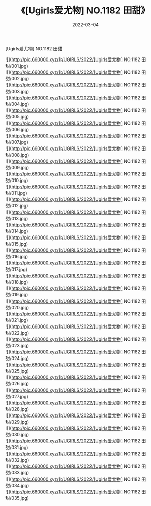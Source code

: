 ﻿---
layout: post
title:  《[Ugirls爱尤物] NO.1182 田甜》
date:   2022-03-04
img: http://pic.660000.xyz/1:/UGIRLS/2022/[Ugirls爱尤物] NO.1182 田甜/000.jpg
categories: [美女, 清纯, 唯美]
---

[Ugirls爱尤物] NO.1182 田甜

 ![](http://pic.660000.xyz/1:/UGIRLS/2022/[Ugirls爱尤物] NO.1182 田甜/001.jpg) <br>![](http://pic.660000.xyz/1:/UGIRLS/2022/[Ugirls爱尤物] NO.1182 田甜/002.jpg) <br>![](http://pic.660000.xyz/1:/UGIRLS/2022/[Ugirls爱尤物] NO.1182 田甜/003.jpg) <br>![](http://pic.660000.xyz/1:/UGIRLS/2022/[Ugirls爱尤物] NO.1182 田甜/004.jpg) <br>![](http://pic.660000.xyz/1:/UGIRLS/2022/[Ugirls爱尤物] NO.1182 田甜/005.jpg) <br>![](http://pic.660000.xyz/1:/UGIRLS/2022/[Ugirls爱尤物] NO.1182 田甜/006.jpg) <br>![](http://pic.660000.xyz/1:/UGIRLS/2022/[Ugirls爱尤物] NO.1182 田甜/007.jpg) <br>![](http://pic.660000.xyz/1:/UGIRLS/2022/[Ugirls爱尤物] NO.1182 田甜/008.jpg) <br>![](http://pic.660000.xyz/1:/UGIRLS/2022/[Ugirls爱尤物] NO.1182 田甜/009.jpg) <br>![](http://pic.660000.xyz/1:/UGIRLS/2022/[Ugirls爱尤物] NO.1182 田甜/010.jpg) <br>![](http://pic.660000.xyz/1:/UGIRLS/2022/[Ugirls爱尤物] NO.1182 田甜/011.jpg) <br>![](http://pic.660000.xyz/1:/UGIRLS/2022/[Ugirls爱尤物] NO.1182 田甜/012.jpg) <br>![](http://pic.660000.xyz/1:/UGIRLS/2022/[Ugirls爱尤物] NO.1182 田甜/013.jpg) <br>![](http://pic.660000.xyz/1:/UGIRLS/2022/[Ugirls爱尤物] NO.1182 田甜/014.jpg) <br>![](http://pic.660000.xyz/1:/UGIRLS/2022/[Ugirls爱尤物] NO.1182 田甜/015.jpg) <br>![](http://pic.660000.xyz/1:/UGIRLS/2022/[Ugirls爱尤物] NO.1182 田甜/016.jpg) <br>![](http://pic.660000.xyz/1:/UGIRLS/2022/[Ugirls爱尤物] NO.1182 田甜/017.jpg) <br>![](http://pic.660000.xyz/1:/UGIRLS/2022/[Ugirls爱尤物] NO.1182 田甜/018.jpg) <br>![](http://pic.660000.xyz/1:/UGIRLS/2022/[Ugirls爱尤物] NO.1182 田甜/019.jpg) <br>![](http://pic.660000.xyz/1:/UGIRLS/2022/[Ugirls爱尤物] NO.1182 田甜/020.jpg) <br>![](http://pic.660000.xyz/1:/UGIRLS/2022/[Ugirls爱尤物] NO.1182 田甜/021.jpg) <br>![](http://pic.660000.xyz/1:/UGIRLS/2022/[Ugirls爱尤物] NO.1182 田甜/022.jpg) <br>![](http://pic.660000.xyz/1:/UGIRLS/2022/[Ugirls爱尤物] NO.1182 田甜/023.jpg) <br>![](http://pic.660000.xyz/1:/UGIRLS/2022/[Ugirls爱尤物] NO.1182 田甜/024.jpg) <br>![](http://pic.660000.xyz/1:/UGIRLS/2022/[Ugirls爱尤物] NO.1182 田甜/025.jpg) <br>![](http://pic.660000.xyz/1:/UGIRLS/2022/[Ugirls爱尤物] NO.1182 田甜/026.jpg) <br>![](http://pic.660000.xyz/1:/UGIRLS/2022/[Ugirls爱尤物] NO.1182 田甜/027.jpg) <br>![](http://pic.660000.xyz/1:/UGIRLS/2022/[Ugirls爱尤物] NO.1182 田甜/028.jpg) <br>![](http://pic.660000.xyz/1:/UGIRLS/2022/[Ugirls爱尤物] NO.1182 田甜/029.jpg) <br>![](http://pic.660000.xyz/1:/UGIRLS/2022/[Ugirls爱尤物] NO.1182 田甜/030.jpg) <br>![](http://pic.660000.xyz/1:/UGIRLS/2022/[Ugirls爱尤物] NO.1182 田甜/031.jpg) <br>![](http://pic.660000.xyz/1:/UGIRLS/2022/[Ugirls爱尤物] NO.1182 田甜/032.jpg) <br>![](http://pic.660000.xyz/1:/UGIRLS/2022/[Ugirls爱尤物] NO.1182 田甜/033.jpg) <br>![](http://pic.660000.xyz/1:/UGIRLS/2022/[Ugirls爱尤物] NO.1182 田甜/034.jpg) <br>![](http://pic.660000.xyz/1:/UGIRLS/2022/[Ugirls爱尤物] NO.1182 田甜/035.jpg) <br>